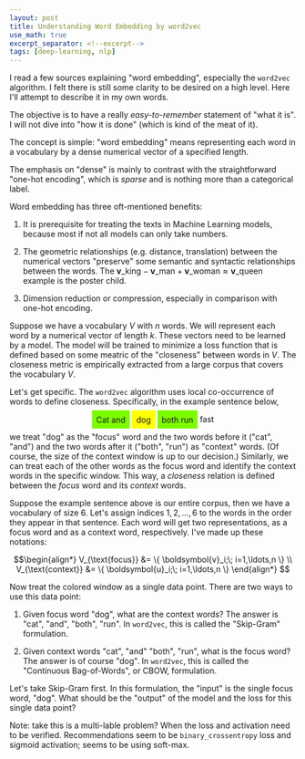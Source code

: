 ```yaml
---
layout: post
title: Understanding Word Embedding by word2vec
use_math: true
excerpt_separator: <!--excerpt-->
tags: [deep-learning, nlp]
---
```


I read a few sources explaining "word embedding", especially the `word2vec` algorithm.
I felt there is still some clarity to be desired on a high level.
Here I'll attempt to describe it in my own words.
<!--excerpt-->
The objective is to have a really *easy-to-remember* statement of "what it is".
I will not dive into "how it is done" (which is kind of the meat of it).

The concept is simple: "word embedding" means representing each word in a vocabulary by a dense numerical vector of a specified length.

The emphasis on "dense" is mainly to contrast with the straightforward "one-hot encoding",
which is *sparse* and is nothing more than a categorical label.

Word embedding has three oft-mentioned benefits:

1. It is prerequisite for treating the texts in Machine Learning models, because most if not all models can only take numbers.

2. The geometric relationships (e.g. distance, translation) between the numerical vectors "preserve" some semantic and syntactic relationships between the words. The
$\boldsymbol{v}\_{\text{king}} - \boldsymbol{v}\_{\text{man}} + 
\boldsymbol{v}\_{\text{woman}} \approx \boldsymbol{v}\_{\text{queen}}$
example is the poster child.

3. Dimension reduction or compression, especially in comparison with one-hot encoding.

Suppose we have a vocabulary $V$ with $n$ words.
We will represent each word by a numerical vector of length $k$.
These vectors need to be learned by a model.
The model will be trained to minimize a loss function that is defined based on
some meatric of the "closeness" between words in $V$.
The closeness metric is empirically extracted from a large corpus
that covers the vocabulary $V$.

Let's get specific.
The `word2vec` algorithm uses local co-occurrence of words to define closeness.
Specifically, in the example sentence below,

<center>
<span style="background-color: LawnGreen; padding:2mm">Cat and</span>
<span style="background-color: yellow; padding:2mm">dog</span>
<span style="background-color: LawnGreen; padding:2mm">both run</span>
fast</center>

we treat "dog" as the "focus" word and the two words before it ("cat", "and") and the two words after it ("both", "run") as "context" words. (Of course, the size of the context window is up to our decision.) Similarly, we can treat each of the other words as the focus word and identify the context words in the specific window.
This way, a *closeness* relation is defined between the *focus* word and its *context* words.

Suppose the example sentence above is our entire corpus, then we have a vocabulary of size 6. Let's assign indices $1,2,...,6$ to the words in the order they appear in that sentence.
Each word will get two representations, as a focus word and as a context word, respectively. I've made up these notations:

$$\begin{align*}
V_{\text{focus}} &= \{ \boldsymbol{v}_i;\; i=1,\ldots,n \} \\
V_{\text{context}} &= \{ \boldsymbol{u}_i;\; i=1,\ldots,n \}
\end{align*}
$$

Now treat the colored window as a single data point.
There are two ways to use this data point:

1. Given focus word "dog", what are the context words? The answer is "cat", "and", "both", "run". In `word2vec`, this is called the "Skip-Gram" formulation.

2. Given context words "cat", "and" "both", "run", what is the focus word? The answer is of course "dog". In `word2vec`, this is called the "Continuous Bag-of-Words", or CBOW, formulation.

Let's take Skip-Gram first.
In this formulation, the "input" is the single focus word, "dog".
What should be the "output" of the model and the loss for this single data point?


Note: take this is a multi-lable problem? When the loss and activation need to be verified.
Recommendations seem to be `binary_crossentropy` loss and sigmoid activation; seems to be using soft-max.